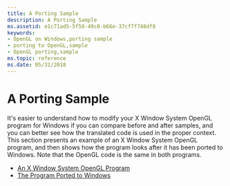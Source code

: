 ```yaml
---
title: A Porting Sample
description: A Porting Sample
ms.assetid: e1c71ad5-5f59-49c8-b66e-37cf7f748df8
keywords:
- OpenGL on Windows,porting sample
- porting to OpenGL,sample
- OpenGL porting,sample
ms.topic: reference
ms.date: 05/31/2018
---
```


# A Porting Sample

It's easier to understand how to modify your X Window System OpenGL program for Windows if you can compare before and after samples, and you can better see how the translated code is used in the proper context. This section presents an example of an X Window System OpenGL program, and then shows how the program looks after it has been ported to Windows. Note that the OpenGL code is the same in both programs.

-   [An X Window System OpenGL Program](an-x-window-system-opengl-program.md)
-   [The Program Ported to Windows](the-program-ported-to-win32.md)

 

 




